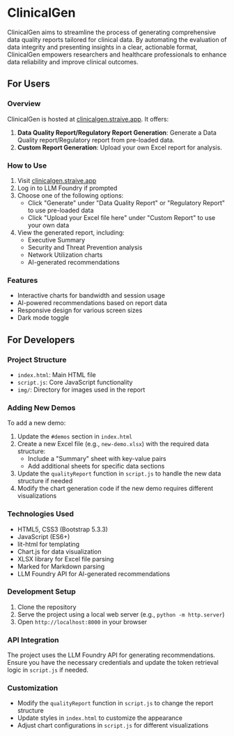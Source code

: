 # ClinicalGen

ClinicalGen aims to streamline the process of generating comprehensive data quality reports tailored for
clinical data. By automating the evaluation of data integrity and presenting insights in a clear, actionable
format, ClinicalGen empowers researchers and healthcare professionals to enhance data reliability and improve
clinical outcomes.

## For Users

### Overview

ClinicalGen is hosted at [clinicalgen.straive.app](https://clinicalgen.straive.app). It offers:

1. **Data Quality Report/Regulatory Report Generation**: Generate a Data Quality report/Regulatory report from pre-loaded data.
2. **Custom Report Generation**: Upload your own Excel report for analysis.

### How to Use

1. Visit [clinicalgen.straive.app](https://clinicalgen.straive.app)
2. Log in to LLM Foundry if prompted
3. Choose one of the following options:
   - Click "Generate" under "Data Quality Report" or "Regulatory Report" to use pre-loaded data
   - Click "Upload your Excel file here" under "Custom Report" to use your own data
4. View the generated report, including:
   - Executive Summary
   - Security and Threat Prevention analysis
   - Network Utilization charts
   - AI-generated recommendations

### Features

- Interactive charts for bandwidth and session usage
- AI-powered recommendations based on report data
- Responsive design for various screen sizes
- Dark mode toggle

## For Developers

### Project Structure

- `index.html`: Main HTML file
- `script.js`: Core JavaScript functionality
- `img/`: Directory for images used in the report

### Adding New Demos

To add a new demo:

1. Update the `#demos` section in `index.html`
2. Create a new Excel file (e.g., `new-demo.xlsx`) with the required data structure:
   - Include a "Summary" sheet with key-value pairs
   - Add additional sheets for specific data sections
3. Update the `qualityReport` function in `script.js` to handle the new data structure if needed
4. Modify the chart generation code if the new demo requires different visualizations

### Technologies Used

- HTML5, CSS3 (Bootstrap 5.3.3)
- JavaScript (ES6+)
- lit-html for templating
- Chart.js for data visualization
- XLSX library for Excel file parsing
- Marked for Markdown parsing
- LLM Foundry API for AI-generated recommendations

### Development Setup

1. Clone the repository
2. Serve the project using a local web server (e.g., `python -m http.server`)
3. Open `http://localhost:8000` in your browser

### API Integration

The project uses the LLM Foundry API for generating recommendations. Ensure you have the necessary credentials and update the token retrieval logic in `script.js` if needed.

### Customization

- Modify the `qualityReport` function in `script.js` to change the report structure
- Update styles in `index.html` to customize the appearance
- Adjust chart configurations in `script.js` for different visualizations
